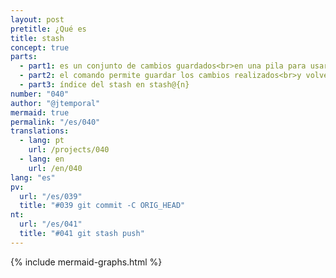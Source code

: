 ```yaml
---
layout: post
pretitle: ¿Qué es
title: stash
concept: true
parts:
  - part1: es un conjunto de cambios guardados<br>en una pila para usarse más tarde
  - part2: el comando permite guardar los cambios realizados<br>y volver a un estado limpio del directorio de trabajo
  - part3: índice del stash en stash@{n}
number: "040"
author: "@jtemporal"
mermaid: true
permalink: "/es/040"
translations:
  - lang: pt
    url: /projects/040
  - lang: en
    url: /en/040
lang: "es"
pv:
  url: "/es/039"
  title: "#039 git commit -C ORIG_HEAD"
nt:
  url: "/es/041"
  title: "#041 git stash push"
---
```

{% include mermaid-graphs.html %}
